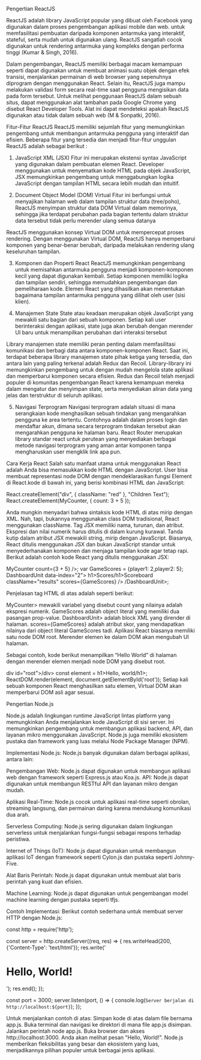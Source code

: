 Pengertian ReactJS

ReactJS adalah library JavaScript popular yang dibuat oleh Facebook yang digunakan dalam proses pengembangan aplikasi mobile dan web. untuk memfasilitasi pembuatan daripada komponen antarmuka yang interaktif, stateful, serta mudah untuk digunakan ulang. ReactJS sangatlah cocok digunakan untuk rendering antarmuka yang kompleks dengan performa tinggi (Kumar & Singh, 2016).

Dalam pengembangan, ReactJS memiliki berbagai macam kemampuan seperti dapat digunakan untuk membuat animasi suatu objek dengan efek transisi, menjalankan permainan di web browser yang sepenuhnya diprogram dengan menggunakan React. Selain itu, ReactJS juga mampu melakukan validasi form secara real-time saat pengguna mengisikan data pada form tersebut. Untuk melihat penggunaan ReactJS dalam sebuah situs, dapat menggunakan alat tambahan pada Google Chrome yang disebut React Developer Tools. Alat ini dapat mendeteksi apakah ReactJS digunakan atau tidak dalam sebuah web (M & Sonpatki, 2016).

Fitur-Fitur ReactJS
ReactJS memiliki sejumlah fitur yang memungkinkan pengembang untuk membangun antarmuka pengguna yang interaktif dan efisien. Beberapa fitur yang tersedia dan menjadi  fitur-fitur unggulan ReactJS adalah sebagai berikut :

1.  JavaScript XML (JSX)
Fitur ini merupakan ekstensi syntax JavaScript yang digunakan dalam pembuatan elemen React. Developer menggunakan untuk menyematkan kode HTML pada objek JavaScript, JSX memungkinkan pengembang untuk menggabungkan logika JavaScript dengan tampilan HTML secara lebih mudah dan intuitif.

2. Document Object Model (DOM) Virtual
Fitur ini berfungsi untuk menyajikan halaman web dalam tampilan struktur data (tree/poho), ReactJS menyimpan struktur data DOM Virtual dalam memorinya, sehingga jika terdapat perubahan pada bagian tertentu dalam struktur data tersebut tidak perlu merender ulang semua datanya

ReactJS menggunakan konsep Virtual DOM untuk mempercepat proses rendering. Dengan menggunakan Virtual DOM, ReactJS hanya memperbarui komponen yang benar-benar berubah, daripada melakukan rendering ulang keseluruhan tampilan.

3.  Komponen dan Properti React
ReactJS memungkinkan pengembang untuk memisahkan antarmuka pengguna menjadi komponen-komponen kecil yang dapat digunakan kembali. Setiap komponen memiliki logika dan tampilan sendiri, sehingga memudahkan pengembangan dan pemeliharaan kode. Elemen React yang dihasilkan akan menentukan bagaimana tampilan antarmuka pengguna yang dilihat oleh user (sisi klien).

4. Manajemen State
State atau keadaan merupakan objek JavaScript yang mewakili satu bagian dari sebuah komponen. Setiap kali user berinteraksi dengan aplikasi, state juga akan berubah dengan merender UI baru untuk menampilkan perubahan dari interaksi tersebut

Library manajemen state memiliki peran penting dalam memfasilitasi komunikasi dan berbagi data antara komponen-komponen React. Saat ini, terdapat beberapa library manajemen state pihak ketiga yang tersedia, dan antara lain yang paling terkenal adalah Redux dan Recoil. Library-library ini memungkinkan pengembang untuk dengan mudah mengelola state aplikasi dan memperbarui komponen secara efisien. Redux dan Recoil telah menjadi populer di komunitas pengembangan React karena kemampuan mereka dalam mengatur dan menyimpan state, serta menyediakan aliran data yang jelas dan terstruktur di seluruh aplikasi.

5. Navigasi Terprogram
Navigasi terprogram adalah situasi di mana serangkaian kode menghasilkan sebuah tindakan yang mengarahkan pengguna ke area tertentu. Contohnya adalah dalam proses login dan mendaftar akun, dimana secara terprogram tindakan tersebut akan mengarahkan pengguna ke halaman baru.
React Router merupakan library standar react untuk perutean yang menyediakan berbagai metode navigasi terprogram yang aman antar komponen tanpa mengharuskan user mengklik link apa pun.

Cara Kerja React
Salah satu manfaat utama untuk menggunakan React adalah Anda bisa memasukkan kode HTML dengan JavaScript.
User bisa membuat representasi node DOM dengan mendeklarasikan fungsi Element di React.kode di bawah ini, yang berisi kombinasi HTML dan JavaScript:

React.createElement("div", { className: "red" }, "Children Text");
React.createElement(MyCounter, { count: 3 + 5 });

Anda mungkin menyadari bahwa sintaksis kode HTML di atas mirip dengan XML. Nah, tapi, bukannya menggunakan class DOM tradisional, React menggunakan className.
Tag JSX memiliki nama, turunan, dan atribut. Ekspresi dan nilai numerik harus ditulis di dalam kurung kurawal. Tanda kutip dalam atribut JSX mewakili string, mirip dengan JavaScript.
Biasanya, React ditulis menggunakan JSX dan bukan JavaScript standar untuk menyederhanakan komponen dan menjaga tampilan kode agar tetap rapi.
Berikut adalah contoh kode React yang ditulis menggunakan JSX:

MyCounter count={3 + 5} />;
var GameScores = {player1: 2,player2: 5};
DashboardUnit data-index="2">
h1>Scores/h1>Scoreboard className="results" scores={GameScores} />
/DashboardUnit>;

Penjelasan tag HTML di atas adalah seperti berikut:

MyCounter> mewakili variabel yang disebut count yang nilainya adalah ekspresi numerik.
GameScores adalah object literal yang memiliki dua pasangan prop-value.
DashboardUnit> adalah block XML yang dirender di halaman.
scores={GameScores} adalah atribut skor, yang mendapatkan nilainya dari object literal GameScores tadi.
Aplikasi React biasanya memiliki satu node DOM root. Merender elemen ke dalam DOM akan mengubah UI halaman.

Sebagai contoh, kode berikut menampilkan “Hello World” di halaman dengan merender elemen menjadi node DOM yang disebut root.

div id="root">/div>
const element = h1>Hello, world/h1>;
ReactDOM.render(element, document.getElementById('root'));
Setiap kali sebuah komponen React menghasilkan satu elemen, Virtual DOM akan memperbarui DOM asli agar sesuai.

Pengertian Node.js

Node.js adalah lingkungan runtime JavaScript lintas platform yang memungkinkan Anda menjalankan kode JavaScript di sisi server. Ini memungkinkan pengembang untuk membangun aplikasi backend, API, dan layanan mikro menggunakan JavaScript. Node.js juga memiliki ekosistem pustaka dan framework yang luas melalui Node Package Manager (NPM).

Implementasi Node.js:
Node.js banyak digunakan dalam berbagai aplikasi, antara lain:

Pengembangan Web:
Node.js dapat digunakan untuk membangun aplikasi web dengan framework seperti Express.js atau Koa.js. 
API:
Node.js dapat digunakan untuk membangun RESTful API dan layanan mikro dengan mudah. 

Aplikasi Real-Time:
Node.js cocok untuk aplikasi real-time seperti obrolan, streaming langsung, dan permainan daring karena mendukung komunikasi dua arah. 

Serverless Computing:
Node.js sering digunakan dalam lingkungan serverless untuk menjalankan fungsi-fungsi sebagai respons terhadap peristiwa. 

Internet of Things (IoT):
Node.js dapat digunakan untuk membangun aplikasi IoT dengan framework seperti Cylon.js dan pustaka seperti Johnny-Five. 

Alat Baris Perintah:
Node.js dapat digunakan untuk membuat alat baris perintah yang kuat dan efisien. 

Machine Learning:
Node.js dapat digunakan untuk pengembangan model machine learning dengan pustaka seperti tfjs. 

Contoh Implementasi:
Berikut contoh sederhana untuk membuat server HTTP dengan Node.js: 

const http = require('http');

const server = http.createServer((req, res) => {
  res.writeHead(200, {'Content-Type': 'text/html'});
  res.write('<h1>Hello, World!</h1>');
  res.end();
});

const port = 3000;
server.listen(port, () => {
  console.log(`Server berjalan di http://localhost:${port}`);
});

Untuk menjalankan contoh di atas: 
Simpan kode di atas dalam file bernama app.js.
Buka terminal dan navigasi ke direktori di mana file app.js disimpan.
Jalankan perintah node app.js.
Buka browser dan akses http://localhost:3000. Anda akan melihat pesan "Hello, World!".
Node.js memberikan fleksibilitas yang besar dan ekosistem yang luas, menjadikannya pilihan populer untuk berbagai jenis aplikasi. 









